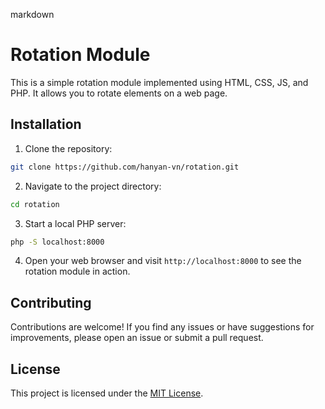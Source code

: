 markdown
# Rotation Module

This is a simple rotation module implemented using HTML, CSS, JS, and PHP. It allows you to rotate elements on a web page.

## Installation

1. Clone the repository:
```bash
git clone https://github.com/hanyan-vn/rotation.git
```

2. Navigate to the project directory:
```bash
cd rotation
```

3. Start a local PHP server:
```bash
php -S localhost:8000
```

4. Open your web browser and visit `http://localhost:8000` to see the rotation module in action.

## Contributing
Contributions are welcome! If you find any issues or have suggestions for improvements, please open an issue or submit a pull request.

## License
This project is licensed under the [MIT License](LICENSE).